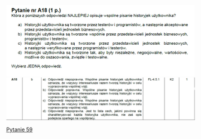 ![img.png](../Pytania/screeny/img_57.png)
![img.png](screeny/img_57.png)

[Pytanie 59](../Pytania/Pyt_59.md)